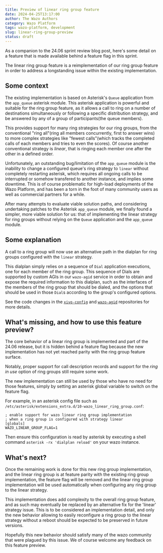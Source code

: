 ```yaml
---
title: Preview of linear ring group feature
date: 2024-04-25T13:17:00
author: The Wazo Authors
category: Wazo Platform
tags: wazo-platform, development
slug: linear-ring-group-preview
status: draft
---
```


As a companion to the 24.06 sprint review blog post, here's some detail on a feature that is made available behind a feature flag in this sprint.

The linear ring group feature is a reimplementation of our ring group feature in order to address a longstanding issue within the existing implementation.

## Some context

The existing implementation is based on Asterisk's `Queue` application from the `app_queue` asterisk module.
This asterisk application is powerful and suitable for the ring group feature, as it allows a call to ring on a number of destinations simultaneously or following a specific distribution strategy, and be answered by any of a group of participants(the queue members).

This provides support for many ring strategies for our ring groups, from the conventional "ring all"(ring all members concurrently, first to answer wins) to more complex strategies like "fewest calls"(which tracks the completed calls of each members and tries to even the scores).
Of course another conventional strategy is _linear_, that is ringing each member one after the other in a defined order.

Unfortunately, an outstanding bug/limitation of the `app_queue` module is the inability to change a configured queue's ring strategy to `linear` without completely restarting asterisk, which requires all ongoing calls to be interrupted or somehow transfered to another instance, and implies some downtime.
This is of course problematic for high-load deployments of the Wazo Platform, and has been a torn in the foot of many community users as well as commercial partners for a while.

After many attempts to evaluate viable solution paths, and considering undertaking patches to the Asterisk `app_queue` module, we finally found a simpler, more viable solution for us: that of implementing the linear strategy for ring groups without relying on the `Queue` application and the `app_queue` module.

## Some explanation

A call to a ring group will now use an alternative path in the dialplan for ring groups configured with the `linear` strategy.

This dialplan simply relies on a sequence of `Dial` application executions, one for each member of the ring group. This sequence of Dials are supported by custom AGIs in our `wazo-agid` service in order to obtain and expose the required information to this dialplan, such as the interfaces of the members of the ring group that should be dialed, and the options that should be used in those `Dial`s according to the group's configured options.

See the code changes in the [`xivo-config`](https://github.com/wazo-platform/xivo-config/compare/wazo-24.05...wazo-24.06) and [`wazo-agid`](https://github.com/wazo-platform/wazo-agid/compare/wazo-24.05...wazo-24.06) repositories for more details.

## What's missing, and how to use this feature preview?

The core behavior of a linear ring group is implemented and part of the 24.06 release, but it is hidden behind a feature flag because the new implementation has not yet reached parity with the ring group feature surface.

Notably, proper support for call description records and support for the _ring in use_ option of ring groups still require some work.

The new implementation can still be used by those who have no need for those features, simply by setting an asterisk global variable to switch on the feature flag.

For example, in an asterisk config file such as `/etc/asterisk/extensions_extra.d/10-wazo_linear_ring_group.conf`:

```
; enable support for wazo linear ring group implementation
; when a ring group is configured with strategy linear
[globals]
WAZO_LINEAR_GROUP_FLAG=1
```

Then ensure this configuration is read by asterisk by executing a shell command `asterisk -rx 'dialplan reload'` on your wazo instance.

## What's next?

Once the remaining work is done for this new ring group implementation, and the linear ring group is at feature parity with the existing ring group implementation, the feature flag will be removed and the linear ring group implementation will be used automatically when configuring any ring group to the linear strategy.

This implementation does add complexity to the overall ring group feature, and as such may eventually be replaced by an alternative fix for the 'linear' strategy issue.
This is to be considered an implementation detail, and only the new behavior allowing to easily reconfigure a ring group to the linear strategy without a reboot should be expected to be preserved in future versions.

Hopefully this new behavior should satisfy many of the wazo community that were plagued by this issue.
We of course welcome any feedback on this feature preview.
